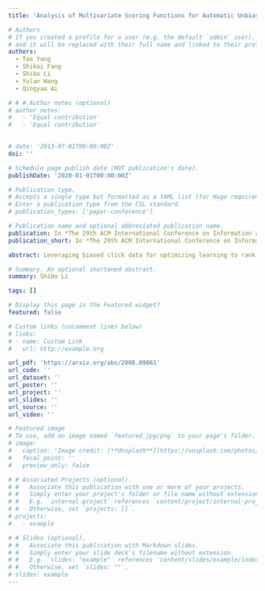 ```yaml
---
title: 'Analysis of Multivariate Scoring Functions for Automatic Unbiased Learning to Rank'

# Authors
# If you created a profile for a user (e.g. the default `admin` user), write the username (folder name) here
# and it will be replaced with their full name and linked to their profile.
authors:
  - Tao Yang
  - Shikai Fang
  - Shibo Li
  - Yulan Wang
  - Qingyao Ai

# # # Author notes (optional)
# author_notes:
#   - 'Equal contribution'
#   - 'Equal contribution'
  

# date: '2013-07-01T00:00:00Z'
doi: ''

# Schedule page publish date (NOT publication's date).
publishDate: '2020-01-01T00:00:00Z'

# Publication type.
# Accepts a single type but formatted as a YAML list (for Hugo requirements).
# Enter a publication type from the CSL standard.
# publication_types: ['paper-conference']

# Publication name and optional abbreviated publication name.
publication: In *The 29th ACM International Conference on Information and Knowledge Management (<span style="color:blue"> CIKM 2020 </span>)*
publication_short: In *The 29th ACM International Conference on Information and Knowledge Management (<span style="color:blue"> CIKM 2020 </span>)*

abstract: Leveraging biased click data for optimizing learning to rank systems has been a popular approach in information retrieval. Because click data is often noisy and biased, a variety of methods have been proposed to construct unbiased learning to rank (ULTR) algorithms for the learning of unbiased ranking models. Among them, automatic unbiased learning to rank (AutoULTR) algorithms that jointly learn user bias models (i.e., propensity models) with unbiased rankers have received a lot of attention due to their superior performance and low deployment cost in practice. Despite their differences in theories and algorithm design, existing studies on ULTR usually use uni-variate ranking functions to score each document or result independently. On the other hand, recent advances in context-aware learning-to-rank models have shown that multivariate scoring functions, which read multiple documents together and predict their ranking scores jointly, are more powerful than uni-variate ranking functions in ranking tasks with human-annotated relevance labels. Whether such superior performance would hold in ULTR with noisy data, however, is mostly unknown. In this paper, we investigate existing multivariate scoring functions and AutoULTR algorithms in theory and prove that permutation invariance is a crucial factor that determines whether a context-aware learning-to-rank model could be applied to existing AutoULTR framework. Our experiments with synthetic clicks on two large-scale benchmark datasets show that AutoULTR models with permutation-invariant multivariate scoring functions significantly outperform those with uni-variate scoring functions and permutation-variant multivariate scoring functions.

# Summary. An optional shortened abstract.
summary: Shibo Li

tags: []

# Display this page in the Featured widget?
featured: false

# Custom links (uncomment lines below)
# links:
# - name: Custom Link
#   url: http://example.org

url_pdf: 'https://arxiv.org/abs/2008.09061'
url_code: ''
url_dataset: ''
url_poster: ''
url_project: ''
url_slides: ''
url_source: ''
url_video: ''

# Featured image
# To use, add an image named `featured.jpg/png` to your page's folder.
# image:
#   caption: 'Image credit: [**Unsplash**](https://unsplash.com/photos/pLCdAaMFLTE)'
#   focal_point: ''
#   preview_only: false

# # Associated Projects (optional).
# #   Associate this publication with one or more of your projects.
# #   Simply enter your project's folder or file name without extension.
# #   E.g. `internal-project` references `content/project/internal-project/index.md`.
# #   Otherwise, set `projects: []`.
# projects:
#   - example

# # Slides (optional).
# #   Associate this publication with Markdown slides.
# #   Simply enter your slide deck's filename without extension.
# #   E.g. `slides: "example"` references `content/slides/example/index.md`.
# #   Otherwise, set `slides: ""`.
# slides: example
---
```


<!-- {{% callout note %}}
Click the _Cite_ button above to demo the feature to enable visitors to import publication metadata into their reference management software.
{{% /callout %}}

{{% callout note %}}
Create your slides in Markdown - click the _Slides_ button to check out the example.
{{% /callout %}}

Add the publication's **full text** or **supplementary notes** here. You can use rich formatting such as including [code, math, and images](https://wowchemy.com/docs/content/writing-markdown-latex/). -->
